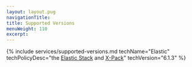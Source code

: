 ```yaml
---
layout: layout.pug
navigationTitle:
title: Supported Versions
menuWeight: 110
excerpt:
---
```


{% include services/supported-versions.md
    techName="Elastic"
    techPolicyDesc="the [Elastic Stack](https://www.elastic.co/downloads/elasticsearch) and [X-Pack](https://www.elastic.co/downloads/x-pack)"
    techVersion="6.1.3" %}
